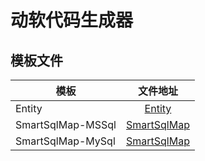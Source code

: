 # 动软代码生成器

## 模板文件

| 模板 | 文件地址 |
| --- | :---: |
| Entity | [Entity](https://raw.githubusercontent.com/Ahoo-Wang/SmartSql/master/doc/Codematic.Template/Entity.cmt) |
| SmartSqlMap-MSSql | [SmartSqlMap](https://raw.githubusercontent.com/Ahoo-Wang/SmartSql/master/doc/Codematic.Template/SmartSqlMapForMS-SQL.cmt) |
| SmartSqlMap-MySql | [SmartSqlMap](https://raw.githubusercontent.com/Ahoo-Wang/SmartSql/master/doc/Codematic.Template/SmartSqlMapForMySql.cmt) |
